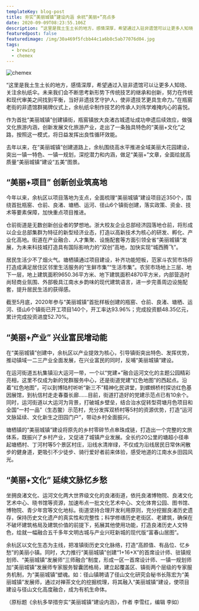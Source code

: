 ```yaml
---
templateKey: blog-post
title: 夯实“美丽城镇”建设内涵 余杭“美丽+”亮点多
date: 2020-09-09T08:23:55.106Z
description: “这里是我土生土长的地方，感情深厚，希望通过入驻非遗馆可以让更多人知晓、关注余杭纸伞。未来我们会不断思考新形势下传统技艺的继承和创新，努力在传统和现代审美之间找到平衡，当好非遗技艺守护人，使非遗技艺更具生命力。”在瓶窑老街的非遗馆群揭牌仪式上，余杭纸伞制作技艺的传承人刘伟学难掩内心的喜悦。
featuredpost: false
featuredimage: /img/30a469f5fcbb44c1a6b8c5ab77076d04.jpg
tags:
  - brewing
  - chemex
---
```

![chemex](/img/30a469f5fcbb44c1a6b8c5ab77076d04.jpg)

“这里是我土生土长的地方，感情深厚，希望通过入驻非遗馆可以让更多人知晓、关注余杭纸伞。未来我们会不断思考新形势下传统技艺的继承和创新，努力在传统和现代审美之间找到平衡，当好非遗技艺守护人，使非遗技艺更具生命力。”在瓶窑老街的非遗馆群揭牌仪式上，余杭纸伞制作技艺的传承人刘伟学难掩内心的喜悦。

作为首批“美丽城镇”创建镇街，瓶窑镇放大良渚古城遗址成功申遗后续效应，做强文化旅游内涵，创新发展文化旅游产业，走出了一条独具特色的“美丽+文化”之路，按照这一模式，将日益发挥出良性循环效能。

去年以来，在“美丽城镇”创建道路上，余杭围绕高水平推进全域美丽大花园建设，突出一镇一特色、一镇一规划，深挖潜力和内涵，做足“美丽+”文章，全面绘就高质量“美丽城镇”建设“五美”图景。

## “美丽+项目” 创新创业筑高地

今年以来，余杭区以项目落地为支点，全面梳理“美丽城镇”建设项目近350个，围绕首批瓶窑、仓前、良渚、塘栖、运河、径山6个镇街创建，落实政策、资金、技术等要素保障，加快重点项目推进。

仓前街道是无数创新创业者的梦想地。浙大校友企业总部经济园落地仓前，将形成以企业总部集群为特征的新型经济业态，打造以高新技术为核心的研发、孵化、产业化高地。街道在产业融合、人才集聚、设施配套等方面引领全省“美丽城镇”发展，为未来科技城打造具有国际影响力的“双创”高地，加快实现“城西腾飞”。

居民生活少不了烟火气。塘栖镇通过项目建设，补齐功能短板，范家斗农贸市场将打造成满足居住区邻里生活服务的“生鲜市集”“生活市集”。农贸市场地上三层、地下一层，地上建筑面积9650.36平方米、地下建筑面积4870平方米，内部营造时尚轻商业氛围、外部极具江南水乡韵味的现代建筑语言，进一步完善周边设施配套，提升居民生活的获得感。

截至5月底，2020年参与“美丽城镇”首批样板创建的瓶窑、仓前、良渚、塘栖、运河、径山6个镇街已开工项目140个，开工率达93.96%；完成投资额48.35亿元，累计完成投资进度52.70%。

## “美丽+产业” 兴业富民增动能

在“美丽城镇”创建中，余杭区以产业提效为核心，引导镇街突出特色、发挥优势，推动镇域一二三产业全面发展，在兴业富民的同时，反哺“美丽城镇”建设。

在运河街道五杭集镇沿大运河一带，一个以“党建+”融合运河文化的主题公园精彩亮相，这里不仅成为新的党群服务中心，还是街道党建“红色地图”的西起点。沿着“红色地图”，可以到博陆村听听“新三不”精神化民讲堂，到螺蛳桥村探访红色基因展馆，到杭信村走走春蚕长廊……目前，街道打造好的党建示范点已有10余个。同时，运河街道以大运河为背景，打破城乡壁垒，结合治水促转型荷塘月色项目和全国“一村一品”（生态鳖）示范村，充分发挥双桥村等5村的资源优势，打造“运河文脉延续、文化新生之田园门户”，带动乡村全面振兴。

塘栖镇的“美丽城镇”建设将原先的乡村零碎节点串珠成链，打造出一个完整的文旅体系，既振兴了乡村产业，又促进了城镇产业发展。全长约20公里的塘超小径串起塘栖村、丁河村等5个景区村庄，沿线水清岸绿，不仅成为沿线居民日常休闲散步的健身道，更吸引不少徒步、骑行爱好者前来体验，感受地道的江南水乡田园风光。

## “美丽+文化” 延续文脉忆乡愁

坐拥良渚文化、运河文化两大世界级文化的良渚街道，依托良渚博物院、良渚文化艺术中心、晓书馆等资源，加速布点一批文化艺术中心、文化体育公园、图书馆、博物院、青少年宫等文化地标。街道坚持合理开发利用原则，充分挖掘良渚历史遗存，保持历史文化遗产的真实性和完整性；科学修缮历史老街区、老建筑，确保在不破坏建筑格局及建筑价值的前提下，拓展其他使用功能，打造良渚历史人文特色，绘就一幅融合五千多年文明古城与产业兴旺新城的现代版“富春山居图”。

余杭区以文化生态为主线，把准镇街历史文化脉络，打造“高颜值、有品位、忆乡愁”的美丽小镇。同时，大力推行“美丽城镇”创建“1+16+X”的首席设计师、驻镇规划师、“美丽城镇”发展师“三师融合”制度，形成一区一首席设计师、一镇一规划师加“美丽城镇”发展师专家服务智囊团格局，建立起覆盖区、镇街两个层级的专家服务机制，为“美丽城镇”塑魂。如：径山镇聘请了径山文化研究会秘书长陈宏为“美丽城镇”发展师，通过对禅茶文化的挖掘梳理，将其融入“美丽城镇”建设，使项目建设与径山文化高度融合，成为有机生命体。

（原标题《余杭多举措夯实“美丽城镇”建设内涵》，作者 李雪红，编辑 李如）